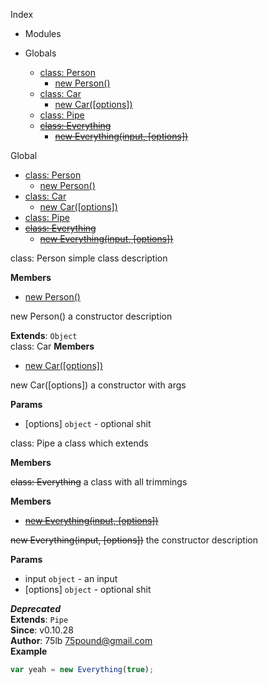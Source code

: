 Index

* Modules

* Globals
  * [class: Person](#Person)
    * [new Person()](#Person)
  * [class: Car](#Car)
    * [new Car([options])](#Car)
  * [class: Pipe](#Pipe)
  * [~~class: Everything~~](#Everything)
    * [~~new Everything(input, [options])~~](#Everything)

Global
* [class: Person](#Person)
  * [new Person()](#Person)
* [class: Car](#Car)
  * [new Car([options])](#Car)
* [class: Pipe](#Pipe)
* [~~class: Everything~~](#Everything)
  * [~~new Everything(input, [options])~~](#Everything)

<a name="Person"></a>
class: Person
simple class description

**Members**

* [new Person()](#Person)

<a name="Person"></a>
new Person()
a constructor description

**Extends**: `Object`  
<a name="Car"></a>
class: Car
**Members**

* [new Car([options])](#Car)

<a name="Car"></a>
new Car([options])
a constructor with args

**Params**

- [options] `object` - optional shit

<a name="Pipe"></a>
class: Pipe
a class which extends

**Members**


<a name="Everything"></a>
~~class: Everything~~
a class with all trimmings

**Members**

* [~~new Everything(input, [options])~~](#Everything)

<a name="Everything"></a>
~~new Everything(input, [options])~~
the constructor description

**Params**

- input `object` - an input
- [options] `object` - optional shit

***Deprecated***  
**Extends**: `Pipe`  
**Since**: v0.10.28  
**Author**: 75lb <75pound@gmail.com>  
**Example**  
```js
var yeah = new Everything(true);
```

